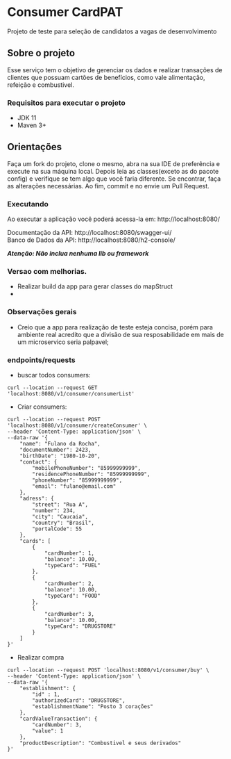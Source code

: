 # Consumer CardPAT
Projeto de teste para seleção de candidatos a vagas de desenvolvimento

## Sobre o projeto
Esse serviço tem o objetivo de gerenciar os dados e realizar transações de clientes que possuam cartões de benefícios, como vale alimentação, refeição e combustivel.

### Requisitos para executar o projeto
- JDK 11
- Maven 3+

## Orientações 
Faça um fork do projeto, clone o mesmo, abra na sua IDE de preferência e execute na sua máquina local. Depois leia as classes(exceto as do pacote config) e verifique se tem algo que você faria diferente. Se encontrar, faça as alterações necessárias. Ao fim, commit e no envie um Pull Request.

### Executando
<p>Ao executar a aplicação você poderá acessa-la em: http://localhost:8080/</p>
<p>Documentação da API: http://localhost:8080/swagger-ui/ <br/>
Banco de Dados da API: http://localhost:8080/h2-console/ <br/></p>

 ***Atenção: Não inclua nenhuma lib ou framework***  

### Versao com melhorias.
 - Realizar build da app para gerar classes do mapStruct
 - 
 
### Observações gerais
 - Creio que a app para realização de teste esteja concisa, porém para ambiente real acredito que a divisão de sua resposabilidade em mais de um microservico seria palpavel;
 
### endpoints/requests
 - buscar todos consumers:

~~~cURL
curl --location --request GET 'localhost:8080/v1/consumer/consumerList'
~~~
 - Criar consumers:
 
~~~cURL
curl --location --request POST 'localhost:8080/v1/consumer/createConsumer' \
--header 'Content-Type: application/json' \
--data-raw '{
    "name": "Fulano da Rocha",
    "documentNumber": 2423,
    "birthDate": "1980-10-20",
    "contact": {
        "mobilePhoneNumber": "85999999999",
        "residencePhoneNumber": "85999999999",
        "phoneNumber": "85999999999",
        "email": "fulano@email.com"
    },
    "adress": {
        "street": "Rua A",
        "number": 234,
        "city": "Caucaia",
        "country": "Brasil",
        "portalCode": 55
    },
    "cards": [
        {
            "cardNumber": 1,
            "balance": 10.00,
            "typeCard": "FUEL"
        },
        {
            "cardNumber": 2,
            "balance": 10.00,
            "typeCard": "FOOD"
        },
        {
            "cardNumber": 3,
            "balance": 10.00,
            "typeCard": "DRUGSTORE"
        }
    ]
}'
~~~
 - Realizar compra

~~~cURL
curl --location --request POST 'localhost:8080/v1/consumer/buy' \
--header 'Content-Type: application/json' \
--data-raw '{
    "establishment": {
        "id" : 1,
        "authorizedCard": "DRUGSTORE",
        "establishmentName": "Posto 3 corações"
    },
    "cardValueTransaction": {
        "cardNumber": 3,
        "value": 1
    },
    "productDescription": "Combustivel e seus derivados"
}'
~~~
 